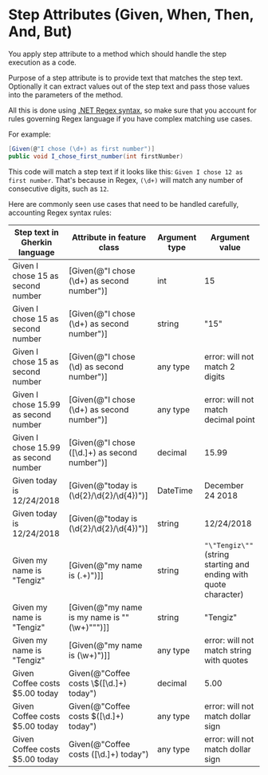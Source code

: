 # Step Attributes (Given, When, Then, And, But)

You apply step attribute to a method which should handle the step execution as a code.

Purpose of a step attribute is to provide text that matches the step text. Optionally it can extract values out of the step text and pass those values into the parameters of the method.

All this is done using [.NET Regex syntax](https://docs.microsoft.com/en-us/dotnet/standard/base-types/regular-expression-language-quick-reference), so make sure that you account for rules governing Regex language if you have complex matching use cases.

For example:
```C#
[Given(@"I chose (\d+) as first number")]
public void I_chose_first_number(int firstNumber)
```

This code will match a step text if it looks like this: `Given I chose 12 as first number`. That's because in Regex, `(\d+)` will match any number of consecutive digits, such as `12`.

Here are commonly seen use cases that need to be handled carefully, accounting Regex syntax rules:

| Step text in Gherkin language | Attribute in feature class | Argument type | Argument value |
| ----------------------------- | -------------------------- | ------------- | -------------- |
| Given I chose 15 as second number | [Given(@"I chose (\d+) as second number")] | int | 15 |
| Given I chose 15 as second number | [Given(@"I chose (\d+) as second number")] | string | "15" |
| Given I chose 15 as second number | [Given(@"I chose (\d) as second number")] | any type | error: will not match 2 digits |
| Given I chose 15.99 as second number | [Given(@"I chose (\d+) as second number")] | any type | error: will not match decimal point |
| Given I chose 15.99 as second number | [Given(@"I chose ([\d\.]+) as second number")] | decimal | 15.99 |
| Given today is 12/24/2018 | [Given(@"today is (\d{2}/\d{2}/\d{4})")] | DateTime | December 24 2018 |
| Given today is 12/24/2018 | [Given(@"today is (\d{2}/\d{2}/\d{4})")] | string | 12/24/2018 |
| Given my name is "Tengiz" | [Given(@"my name is (.+)")]] | string | `"\"Tengiz\""` (string starting and ending with quote character) |
| Given my name is "Tengiz" | [Given(@"my name is my name is ""(\w+)""")]] | string | "Tengiz" |
| Given my name is "Tengiz" | [Given(@"my name is (\w+)")]] | any type | error: will not match string with quotes |
| Given Coffee costs $5.00 today | Given(@"Coffee costs \\$([\d\.]+) today") | decimal | 5.00 |
| Given Coffee costs $5.00 today | Given(@"Coffee costs $([\d\.]+) today") | any type | error: will not match dollar sign |
| Given Coffee costs $5.00 today | Given(@"Coffee costs ([\d\.]+) today") | any type | error: will not match dollar sign |
